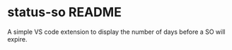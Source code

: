 # status-so README

A simple VS code extension to display the number of days before a SO will expire.

